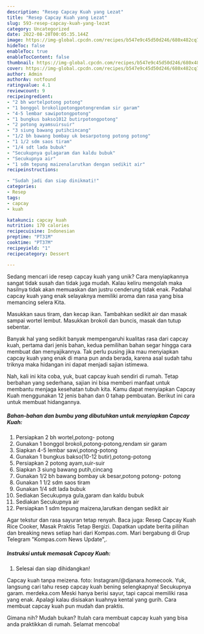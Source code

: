 ```yaml
---
description: "Resep Capcay Kuah yang Lezat"
title: "Resep Capcay Kuah yang Lezat"
slug: 593-resep-capcay-kuah-yang-lezat
category: Uncategorized
date: 2022-08-28T00:05:35.144Z
image: https://img-global.cpcdn.com/recipes/b547e9c45d50d246/680x482cq70/capcay-kuah-foto-resep-utama.jpg
hideToc: false
enableToc: true
enableTocContent: false
thumbnail: https://img-global.cpcdn.com/recipes/b547e9c45d50d246/680x482cq70/capcay-kuah-foto-resep-utama.jpg
cover: https://img-global.cpcdn.com/recipes/b547e9c45d50d246/680x482cq70/capcay-kuah-foto-resep-utama.jpg
author: Admin
authorAv: notfound
ratingvalue: 4.1
reviewcount: 9
recipeingredient:
- "2 bh wortelpotong potong"
- "1 bonggol brokolipotongpotongrendam sir garam"
- "4-5 lembar sawipotongpotong"
- "1 bungkus bakso1012 butirpotongpotong"
- "2 potong ayamsuirsuir"
- "3 siung bawang putihcincang"
- "1/2 bh bawang bombay uk besarpotong potong potong"
- "1 1/2 sdm saos tiram"
- "1/4 sdt lada bubuk"
- "Secukupnya gulagaram dan kaldu bubuk"
- "Secukupnya air"
- "1 sdm tepung maizenalarutkan dengan sedikit air"
recipeinstructions:

- "Sudah jadi dan siap dinikmati!"
categories:
- Resep
tags:
- capcay
- kuah

katakunci: capcay kuah 
nutrition: 170 calories
recipecuisine: Indonesian
preptime: "PT31M"
cooktime: "PT37M"
recipeyield: "1"
recipecategory: Dessert

---
```





Sedang mencari ide resep capcay kuah yang unik? Cara menyiapkannya sangat tidak susah dan tidak juga mudah. Kalau keliru mengolah maka hasilnya tidak akan memuaskan dan justru cenderung tidak enak. Padahal capcay kuah yang enak selayaknya memiliki aroma dan rasa yang bisa memancing selera Kita.





Masukkan saus tiram, dan kecap ikan. Tambahkan sedikit air dan masak sampai wortel lembut. Masukkan brokoli dan buncis, masak dan tutup sebentar.

Banyak hal yang sedikit banyak mempengaruhi kualitas rasa dari capcay kuah, pertama dari jenis bahan, kedua pemilihan bahan segar hingga cara membuat dan menyajikannya. Tak perlu pusing jika mau menyiapkan capcay kuah yang enak di mana pun anda berada, karena asal sudah tahu triknya maka hidangan ini dapat menjadi sajian istimewa.






Nah, kali ini kita coba, yuk, buat capcay kuah sendiri di rumah. Tetap berbahan yang sederhana, sajian ini bisa memberi manfaat untuk membantu menjaga kesehatan tubuh kita. Kamu dapat menyiapkan Capcay Kuah menggunakan 12 jenis bahan dan 0 tahap pembuatan. Berikut ini cara untuk membuat hidangannya.

<!--inarticleads1-->

##### Bahan-bahan dan bumbu yang dibutuhkan untuk menyiapkan Capcay Kuah:

1. Persiapkan 2 bh wortel,potong- potong
1. Gunakan 1 bonggol brokoli,potong-potong,rendam sir garam
1. Siapkan 4-5 lembar sawi,potong-potong
1. Gunakan 1 bungkus bakso(10-12 butir),potong-potong
1. Persiapkan 2 potong ayam,suir-suir
1. Siapkan 3 siung bawang putih,cincang
1. Gunakan 1/2 bh bawang bombay uk besar,potong potong- potong
1. Gunakan 1 1/2 sdm saos tiram
1. Gunakan 1/4 sdt lada bubuk
1. Sediakan Secukupnya gula,garam dan kaldu bubuk
1. Sediakan Secukupnya air
1. Persiapkan 1 sdm tepung maizena,larutkan dengan sedikit air


Agar tekstur dan rasa sayuran tetap renyah. Baca juga: Resep Capcay Kuah Rice Cooker, Masak Praktis Tetap Bergizi. Dapatkan update berita pilihan dan breaking news setiap hari dari Kompas.com. Mari bergabung di Grup Telegram &#34;Kompas.com News Update&#34;,. 

<!--inarticleads2-->

##### Instruksi untuk memasak Capcay Kuah:


1. Selesai dan siap dihidangkan!

Capcay kuah tanpa meizena. foto: Instagram/@djanara.homecook. Yuk, langsung cari tahu resep capcay kuah bening selengkapnya! Secukupnya garam. merdeka.com Meski hanya berisi sayur, tapi capcai memiliki rasa yang enak. Apalagi kalau disisakan kuahnya kental yang gurih. Cara membuat capcay kuah pun mudah dan praktis. 

Gimana nih? Mudah bukan? Itulah cara membuat capcay kuah yang bisa anda praktikkan di rumah. Selamat mencoba!
